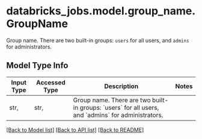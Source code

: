 # databricks_jobs.model.group_name.GroupName

Group name. There are two built-in groups: `users` for all users, and `admins` for administrators.

## Model Type Info
Input Type | Accessed Type | Description | Notes
------------ | ------------- | ------------- | -------------
str,  | str,  | Group name. There are two built-in groups: &#x60;users&#x60; for all users, and &#x60;admins&#x60; for administrators. | 

[[Back to Model list]](../../README.md#documentation-for-models) [[Back to API list]](../../README.md#documentation-for-api-endpoints) [[Back to README]](../../README.md)

